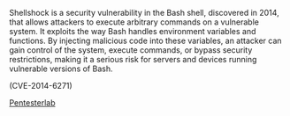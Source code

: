 Shellshock is a security vulnerability in the Bash shell, discovered in 2014, that allows attackers to execute arbitrary commands on a vulnerable system. 
It exploits the way Bash handles environment variables and functions. By injecting malicious code into these variables, an attacker can gain control of the system, 
execute commands, or bypass security restrictions, making it a serious risk for servers and devices running vulnerable versions of Bash.





(CVE-2014-6271)


[Pentesterlab](https://pentesterlab.com/exercises/cve-2014-6271)
